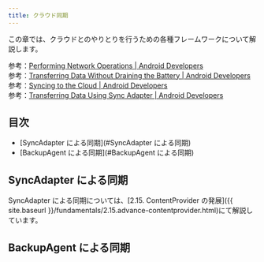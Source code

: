 ```yaml
---
title: クラウド同期
---
```

この章では、クラウドとのやりとりを行うための各種フレームワークについて解説します。

参考：[Performing Network Operations | Android Developers](http://developer.android.com/training/basics/network-ops/index.html)  
参考：[Transferring Data Without Draining the Battery | Android Developers](http://developer.android.com/training/efficient-downloads/index.html)  
参考：[Syncing to the Cloud | Android Developers](http://developer.android.com/training/cloudsync/index.html)  
参考：[Transferring Data Using Sync Adapter | Android Developers](http://developer.android.com/training/sync-adapters/index.html)

## 目次

- [SyncAdapter による同期](#SyncAdapter による同期)
- [BackupAgent による同期](#BackupAgent による同期)

## SyncAdapter による同期

SyncAdapter による同期については、[2.15. ContentProvider の発展]({{ site.baseurl }}/fundamentals/2.15.advance-contentprovider.html)にて解説しています。

## BackupAgent による同期

